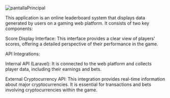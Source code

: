 
![pantallaPrincipal](https://github.com/jcfs87/RankingGameApp/assets/97728569/3e0857d1-21a8-40a9-8be6-8acb1a7220de)




This application is an online leaderboard system that displays data generated by users on a gaming web platform. 
It consists of two key components:

Score Display Interface: This interface provides a clear view of players' scores, offering a detailed perspective of their performance in the game.

API Integrations:

Internal API (Laravel): It is connected to the web platform and collects player data, including their earnings and bets.

External Cryptocurrency API: This integration provides real-time information about major cryptocurrencies. 
It is essential for transactions and bets involving cryptocurrencies within the game.
